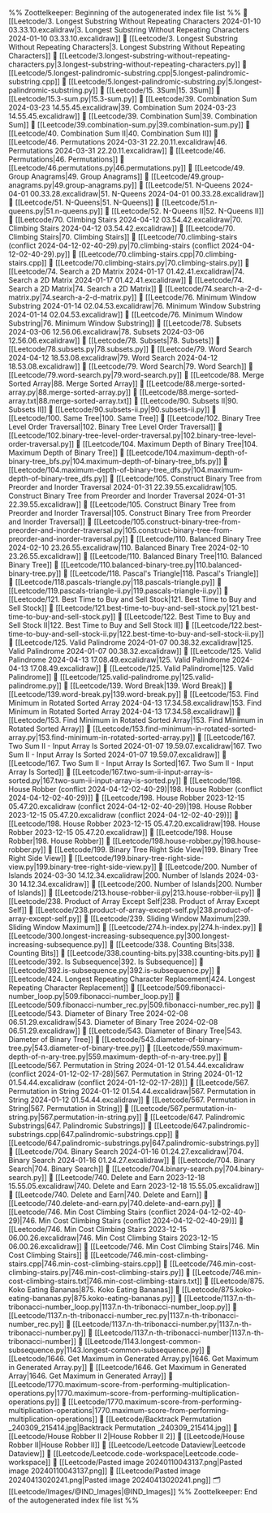 %% Zoottelkeeper: Beginning of the autogenerated index file list  %%
📄 [[Leetcode/3. Longest Substring Without Repeating Characters 2024-01-10 03.33.10.excalidraw|3. Longest Substring Without Repeating Characters 2024-01-10 03.33.10.excalidraw]]
📄 [[Leetcode/3. Longest Substring Without Repeating Characters|3. Longest Substring Without Repeating Characters]]
📄 [[Leetcode/3.longest-substring-without-repeating-characters.py|3.longest-substring-without-repeating-characters.py]]
📄 [[Leetcode/5.longest-palindromic-substring.cpp|5.longest-palindromic-substring.cpp]]
📄 [[Leetcode/5.longest-palindromic-substring.py|5.longest-palindromic-substring.py]]
📄 [[Leetcode/15. 3Sum|15. 3Sum]]
📄 [[Leetcode/15.3-sum.py|15.3-sum.py]]
📄 [[Leetcode/39. Combination Sum 2024-03-23 14.55.45.excalidraw|39. Combination Sum 2024-03-23 14.55.45.excalidraw]]
📄 [[Leetcode/39. Combination Sum|39. Combination Sum]]
📄 [[Leetcode/39.combination-sum.py|39.combination-sum.py]]
📄 [[Leetcode/40. Combination Sum II|40. Combination Sum II]]
📄 [[Leetcode/46. Permutations 2024-03-31 22.20.11.excalidraw|46. Permutations 2024-03-31 22.20.11.excalidraw]]
📄 [[Leetcode/46. Permutations|46. Permutations]]
📄 [[Leetcode/46.permutations.py|46.permutations.py]]
📄 [[Leetcode/49. Group Anagrams|49. Group Anagrams]]
📄 [[Leetcode/49.group-anagrams.py|49.group-anagrams.py]]
📄 [[Leetcode/51. N-Queens 2024-04-01 00.33.28.excalidraw|51. N-Queens 2024-04-01 00.33.28.excalidraw]]
📄 [[Leetcode/51. N-Queens|51. N-Queens]]
📄 [[Leetcode/51.n-queens.py|51.n-queens.py]]
📄 [[Leetcode/52. N-Queens II|52. N-Queens II]]
📄 [[Leetcode/70. Climbing Stairs 2024-04-12 03.54.42.excalidraw|70. Climbing Stairs 2024-04-12 03.54.42.excalidraw]]
📄 [[Leetcode/70. Climbing Stairs|70. Climbing Stairs]]
📄 [[Leetcode/70.climbing-stairs (conflict 2024-04-12-02-40-29).py|70.climbing-stairs (conflict 2024-04-12-02-40-29).py]]
📄 [[Leetcode/70.climbing-stairs.cpp|70.climbing-stairs.cpp]]
📄 [[Leetcode/70.climbing-stairs.py|70.climbing-stairs.py]]
📄 [[Leetcode/74. Search a 2D Matrix 2024-01-17 01.42.41.excalidraw|74. Search a 2D Matrix 2024-01-17 01.42.41.excalidraw]]
📄 [[Leetcode/74. Search a 2D Matrix|74. Search a 2D Matrix]]
📄 [[Leetcode/74.search-a-2-d-matrix.py|74.search-a-2-d-matrix.py]]
📄 [[Leetcode/76. Minimum Window Substring 2024-01-14 02.04.53.excalidraw|76. Minimum Window Substring 2024-01-14 02.04.53.excalidraw]]
📄 [[Leetcode/76. Minimum Window Substring|76. Minimum Window Substring]]
📄 [[Leetcode/78. Subsets 2024-03-06 12.56.06.excalidraw|78. Subsets 2024-03-06 12.56.06.excalidraw]]
📄 [[Leetcode/78. Subsets|78. Subsets]]
📄 [[Leetcode/78.subsets.py|78.subsets.py]]
📄 [[Leetcode/79. Word Search 2024-04-12 18.53.08.excalidraw|79. Word Search 2024-04-12 18.53.08.excalidraw]]
📄 [[Leetcode/79. Word Search|79. Word Search]]
📄 [[Leetcode/79.word-search.py|79.word-search.py]]
📄 [[Leetcode/88. Merge Sorted Array|88. Merge Sorted Array]]
📄 [[Leetcode/88.merge-sorted-array.py|88.merge-sorted-array.py]]
📄 [[Leetcode/88.merge-sorted-array.txt|88.merge-sorted-array.txt]]
📄 [[Leetcode/90. Subsets II|90. Subsets II]]
📄 [[Leetcode/90.subsets-ii.py|90.subsets-ii.py]]
📄 [[Leetcode/100. Same Tree|100. Same Tree]]
📄 [[Leetcode/102. Binary Tree Level Order Traversal|102. Binary Tree Level Order Traversal]]
📄 [[Leetcode/102.binary-tree-level-order-traversal.py|102.binary-tree-level-order-traversal.py]]
📄 [[Leetcode/104. Maximum Depth of Binary Tree|104. Maximum Depth of Binary Tree]]
📄 [[Leetcode/104.maximum-depth-of-binary-tree_bfs.py|104.maximum-depth-of-binary-tree_bfs.py]]
📄 [[Leetcode/104.maximum-depth-of-binary-tree_dfs.py|104.maximum-depth-of-binary-tree_dfs.py]]
📄 [[Leetcode/105. Construct Binary Tree from Preorder and Inorder Traversal 2024-01-31 22.39.55.excalidraw|105. Construct Binary Tree from Preorder and Inorder Traversal 2024-01-31 22.39.55.excalidraw]]
📄 [[Leetcode/105. Construct Binary Tree from Preorder and Inorder Traversal|105. Construct Binary Tree from Preorder and Inorder Traversal]]
📄 [[Leetcode/105.construct-binary-tree-from-preorder-and-inorder-traversal.py|105.construct-binary-tree-from-preorder-and-inorder-traversal.py]]
📄 [[Leetcode/110. Balanced Binary Tree 2024-02-10 23.26.55.excalidraw|110. Balanced Binary Tree 2024-02-10 23.26.55.excalidraw]]
📄 [[Leetcode/110. Balanced Binary Tree|110. Balanced Binary Tree]]
📄 [[Leetcode/110.balanced-binary-tree.py|110.balanced-binary-tree.py]]
📄 [[Leetcode/118. Pascal's Triangle|118. Pascal's Triangle]]
📄 [[Leetcode/118.pascals-triangle.py|118.pascals-triangle.py]]
📄 [[Leetcode/119.pascals-triangle-ii.py|119.pascals-triangle-ii.py]]
📄 [[Leetcode/121. Best Time to Buy and Sell Stock|121. Best Time to Buy and Sell Stock]]
📄 [[Leetcode/121.best-time-to-buy-and-sell-stock.py|121.best-time-to-buy-and-sell-stock.py]]
📄 [[Leetcode/122. Best Time to Buy and Sell Stock II|122. Best Time to Buy and Sell Stock II]]
📄 [[Leetcode/122.best-time-to-buy-and-sell-stock-ii.py|122.best-time-to-buy-and-sell-stock-ii.py]]
📄 [[Leetcode/125. Valid Palindrome 2024-01-07 00.38.32.excalidraw|125. Valid Palindrome 2024-01-07 00.38.32.excalidraw]]
📄 [[Leetcode/125. Valid Palindrome 2024-04-13 17.08.49.excalidraw|125. Valid Palindrome 2024-04-13 17.08.49.excalidraw]]
📄 [[Leetcode/125. Valid Palindrome|125. Valid Palindrome]]
📄 [[Leetcode/125.valid-palindrome.py|125.valid-palindrome.py]]
📄 [[Leetcode/139. Word Break|139. Word Break]]
📄 [[Leetcode/139.word-break.py|139.word-break.py]]
📄 [[Leetcode/153. Find Minimum in Rotated Sorted Array 2024-04-13 17.34.58.excalidraw|153. Find Minimum in Rotated Sorted Array 2024-04-13 17.34.58.excalidraw]]
📄 [[Leetcode/153. Find Minimum in Rotated Sorted Array|153. Find Minimum in Rotated Sorted Array]]
📄 [[Leetcode/153.find-minimum-in-rotated-sorted-array.py|153.find-minimum-in-rotated-sorted-array.py]]
📄 [[Leetcode/167. Two Sum II - Input Array Is Sorted 2024-01-07 19.59.07.excalidraw|167. Two Sum II - Input Array Is Sorted 2024-01-07 19.59.07.excalidraw]]
📄 [[Leetcode/167. Two Sum II - Input Array Is Sorted|167. Two Sum II - Input Array Is Sorted]]
📄 [[Leetcode/167.two-sum-ii-input-array-is-sorted.py|167.two-sum-ii-input-array-is-sorted.py]]
📄 [[Leetcode/198. House Robber (conflict 2024-04-12-02-40-29)|198. House Robber (conflict 2024-04-12-02-40-29)]]
📄 [[Leetcode/198. House Robber 2023-12-15 05.47.20.excalidraw (conflict 2024-04-12-02-40-29)|198. House Robber 2023-12-15 05.47.20.excalidraw (conflict 2024-04-12-02-40-29)]]
📄 [[Leetcode/198. House Robber 2023-12-15 05.47.20.excalidraw|198. House Robber 2023-12-15 05.47.20.excalidraw]]
📄 [[Leetcode/198. House Robber|198. House Robber]]
📄 [[Leetcode/198.house-robber.py|198.house-robber.py]]
📄 [[Leetcode/199. Binary Tree Right Side View|199. Binary Tree Right Side View]]
📄 [[Leetcode/199.binary-tree-right-side-view.py|199.binary-tree-right-side-view.py]]
📄 [[Leetcode/200. Number of Islands 2024-03-30 14.12.34.excalidraw|200. Number of Islands 2024-03-30 14.12.34.excalidraw]]
📄 [[Leetcode/200. Number of Islands|200. Number of Islands]]
📄 [[Leetcode/213.house-robber-ii.py|213.house-robber-ii.py]]
📄 [[Leetcode/238. Product of Array Except Self|238. Product of Array Except Self]]
📄 [[Leetcode/238.product-of-array-except-self.py|238.product-of-array-except-self.py]]
📄 [[Leetcode/239. Sliding Window Maximum|239. Sliding Window Maximum]]
📄 [[Leetcode/274.h-index.py|274.h-index.py]]
📄 [[Leetcode/300.longest-increasing-subsequence.py|300.longest-increasing-subsequence.py]]
📄 [[Leetcode/338. Counting Bits|338. Counting Bits]]
📄 [[Leetcode/338.counting-bits.py|338.counting-bits.py]]
📄 [[Leetcode/392. Is Subsequence|392. Is Subsequence]]
📄 [[Leetcode/392.is-subsequence.py|392.is-subsequence.py]]
📄 [[Leetcode/424. Longest Repeating Character Replacement|424. Longest Repeating Character Replacement]]
📄 [[Leetcode/509.fibonacci-number_loop.py|509.fibonacci-number_loop.py]]
📄 [[Leetcode/509.fibonacci-number_rec.py|509.fibonacci-number_rec.py]]
📄 [[Leetcode/543. Diameter of Binary Tree 2024-02-08 06.51.29.excalidraw|543. Diameter of Binary Tree 2024-02-08 06.51.29.excalidraw]]
📄 [[Leetcode/543. Diameter of Binary Tree|543. Diameter of Binary Tree]]
📄 [[Leetcode/543.diameter-of-binary-tree.py|543.diameter-of-binary-tree.py]]
📄 [[Leetcode/559.maximum-depth-of-n-ary-tree.py|559.maximum-depth-of-n-ary-tree.py]]
📄 [[Leetcode/567. Permutation in String 2024-01-12 01.54.44.excalidraw (conflict 2024-01-12-02-17-28)|567. Permutation in String 2024-01-12 01.54.44.excalidraw (conflict 2024-01-12-02-17-28)]]
📄 [[Leetcode/567. Permutation in String 2024-01-12 01.54.44.excalidraw|567. Permutation in String 2024-01-12 01.54.44.excalidraw]]
📄 [[Leetcode/567. Permutation in String|567. Permutation in String]]
📄 [[Leetcode/567.permutation-in-string.py|567.permutation-in-string.py]]
📄 [[Leetcode/647. Palindromic Substrings|647. Palindromic Substrings]]
📄 [[Leetcode/647.palindromic-substrings.cpp|647.palindromic-substrings.cpp]]
📄 [[Leetcode/647.palindromic-substrings.py|647.palindromic-substrings.py]]
📄 [[Leetcode/704. Binary Search 2024-01-16 01.24.27.excalidraw|704. Binary Search 2024-01-16 01.24.27.excalidraw]]
📄 [[Leetcode/704. Binary Search|704. Binary Search]]
📄 [[Leetcode/704.binary-search.py|704.binary-search.py]]
📄 [[Leetcode/740. Delete and Earn 2023-12-18 15.55.05.excalidraw|740. Delete and Earn 2023-12-18 15.55.05.excalidraw]]
📄 [[Leetcode/740. Delete and Earn|740. Delete and Earn]]
📄 [[Leetcode/740.delete-and-earn.py|740.delete-and-earn.py]]
📄 [[Leetcode/746. Min Cost Climbing Stairs (conflict 2024-04-12-02-40-29)|746. Min Cost Climbing Stairs (conflict 2024-04-12-02-40-29)]]
📄 [[Leetcode/746. Min Cost Climbing Stairs 2023-12-15 06.00.26.excalidraw|746. Min Cost Climbing Stairs 2023-12-15 06.00.26.excalidraw]]
📄 [[Leetcode/746. Min Cost Climbing Stairs|746. Min Cost Climbing Stairs]]
📄 [[Leetcode/746.min-cost-climbing-stairs.cpp|746.min-cost-climbing-stairs.cpp]]
📄 [[Leetcode/746.min-cost-climbing-stairs.py|746.min-cost-climbing-stairs.py]]
📄 [[Leetcode/746.min-cost-climbing-stairs.txt|746.min-cost-climbing-stairs.txt]]
📄 [[Leetcode/875. Koko Eating Bananas|875. Koko Eating Bananas]]
📄 [[Leetcode/875.koko-eating-bananas.py|875.koko-eating-bananas.py]]
📄 [[Leetcode/1137.n-th-tribonacci-number_loop.py|1137.n-th-tribonacci-number_loop.py]]
📄 [[Leetcode/1137.n-th-tribonacci-number_rec.py|1137.n-th-tribonacci-number_rec.py]]
📄 [[Leetcode/1137.n-th-tribonacci-number.py|1137.n-th-tribonacci-number.py]]
📄 [[Leetcode/1137.n-th-tribonacci-number|1137.n-th-tribonacci-number]]
📄 [[Leetcode/1143.longest-common-subsequence.py|1143.longest-common-subsequence.py]]
📄 [[Leetcode/1646. Get Maximum in Generated Array.py|1646. Get Maximum in Generated Array.py]]
📄 [[Leetcode/1646. Get Maximum in Generated Array|1646. Get Maximum in Generated Array]]
📄 [[Leetcode/1770.maximum-score-from-performing-multiplication-operations.py|1770.maximum-score-from-performing-multiplication-operations.py]]
📄 [[Leetcode/1770.maximum-score-from-performing-multiplication-operations|1770.maximum-score-from-performing-multiplication-operations]]
📄 [[Leetcode/Backtrack  Permutation _240309_215414.jpg|Backtrack  Permutation _240309_215414.jpg]]
📄 [[Leetcode/House Robber II 2|House Robber II 2]]
📄 [[Leetcode/House Robber II|House Robber II]]
📄 [[Leetcode/Leetcode Dataview|Leetcode Dataview]]
📄 [[Leetcode/Leetcode.code-workspace|Leetcode.code-workspace]]
📄 [[Leetcode/Pasted image 20240110043137.png|Pasted image 20240110043137.png]]
📄 [[Leetcode/Pasted image 20240413020241.png|Pasted image 20240413020241.png]]
🗂️ [[Leetcode/Images/@IND_Images|@IND_Images]]
%% Zoottelkeeper: End of the autogenerated index file list  %%
